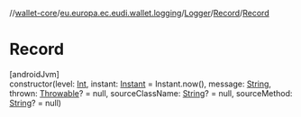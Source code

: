 //[wallet-core](../../../../index.md)/[eu.europa.ec.eudi.wallet.logging](../../index.md)/[Logger](../index.md)/[Record](index.md)/[Record](-record.md)

# Record

[androidJvm]\
constructor(level: [Int](https://kotlinlang.org/api/latest/jvm/stdlib/kotlin/-int/index.html),
instant: [Instant](https://developer.android.com/reference/kotlin/java/time/Instant.html) = Instant.now(),
message: [String](https://kotlinlang.org/api/latest/jvm/stdlib/kotlin/-string/index.html),
thrown: [Throwable](https://kotlinlang.org/api/latest/jvm/stdlib/kotlin/-throwable/index.html)? = null,
sourceClassName: [String](https://kotlinlang.org/api/latest/jvm/stdlib/kotlin/-string/index.html)? = null,
sourceMethod: [String](https://kotlinlang.org/api/latest/jvm/stdlib/kotlin/-string/index.html)? = null)
